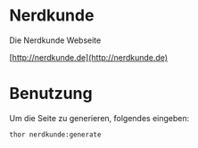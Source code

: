 # Nerdkunde

Die Nerdkunde Webseite

[http://nerdkunde.de](http://nerdkunde.de)

# Benutzung

Um die Seite zu generieren, folgendes eingeben:

`thor nerdkunde:generate` 
